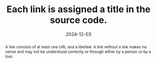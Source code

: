 ---
title: Each link is assigned a title in the source code.
abstract: A link consists of at least one URL and a libelleé. A link without a link makes no sense and may not be understood correctly or through either by a person or by a tool.
categories:
  - Links
agrege: O4131-E039
opquast: 4 131
indiceebook: "39"
description: Renewal no. 039
before: "038"
weight: "039"
after: "040"
actif: "1"
layout: rules
date: 2024-12-03
tags:
  - Accessibility
  - Readability
  - Usability
objectif:
  - Prevent possible incomprehension of links.
  - Avoid links that become invisible when CSS styles or background images are not included.
  - Improve accessibility of content to readers with disabilities
Meo:
  - Give each link a text label (between opening and closing tags of the elementa) or, if necessary, via the textual alternative of an img element or object, etc. Do not hide the text label of the element to replace it with a CSS style effect (background image).
Controle:
  - "On each page containing hyperlinks&nbsp;: <li> check that there is content in the tag has a text link, even when styles are disabled or only colors are disabled </li><li> check that there is a textual alternative in case of an image link or equivalent, e.g. object and embed elements, even when styles are disabled</li>"
epubcheck: null
ace: null
humancheck: true
ReadiumGoToolkit: null
Source:
  - Opquast
Referentiel:
  - ""
steps:
  - Design
  - Editorial
---